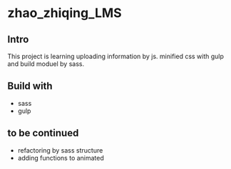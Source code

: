 # zhao_zhiqing_LMS
## Intro
This project is learning uploading information by js. minified css with gulp and build moduel by sass.
## Build with
* sass
* gulp
## to be continued
* refactoring by sass structure
* adding functions to animated
